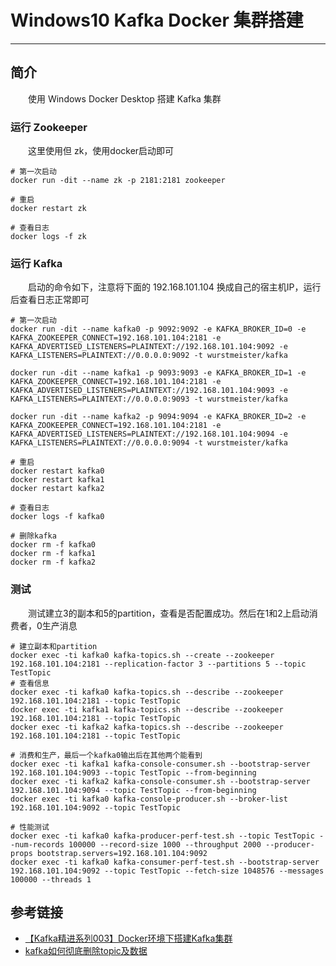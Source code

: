 # Windows10 Kafka Docker 集群搭建
***
## 简介
&ensp;&ensp;&ensp;&ensp;使用 Windows Docker Desktop 搭建 Kafka 集群

### 运行 Zookeeper
&ensp;&ensp;&ensp;&ensp;这里使用但 zk，使用docker启动即可

```shell script
# 第一次启动
docker run -dit --name zk -p 2181:2181 zookeeper

# 重启
docker restart zk

# 查看日志
docker logs -f zk
```

### 运行 Kafka
&ensp;&ensp;&ensp;&ensp;启动的命令如下，注意将下面的 192.168.101.104 换成自己的宿主机IP，运行后查看日志正常即可

```shell script
# 第一次启动
docker run -dit --name kafka0 -p 9092:9092 -e KAFKA_BROKER_ID=0 -e KAFKA_ZOOKEEPER_CONNECT=192.168.101.104:2181 -e KAFKA_ADVERTISED_LISTENERS=PLAINTEXT://192.168.101.104:9092 -e KAFKA_LISTENERS=PLAINTEXT://0.0.0.0:9092 -t wurstmeister/kafka

docker run -dit --name kafka1 -p 9093:9093 -e KAFKA_BROKER_ID=1 -e KAFKA_ZOOKEEPER_CONNECT=192.168.101.104:2181 -e KAFKA_ADVERTISED_LISTENERS=PLAINTEXT://192.168.101.104:9093 -e KAFKA_LISTENERS=PLAINTEXT://0.0.0.0:9093 -t wurstmeister/kafka

docker run -dit --name kafka2 -p 9094:9094 -e KAFKA_BROKER_ID=2 -e KAFKA_ZOOKEEPER_CONNECT=192.168.101.104:2181 -e KAFKA_ADVERTISED_LISTENERS=PLAINTEXT://192.168.101.104:9094 -e KAFKA_LISTENERS=PLAINTEXT://0.0.0.0:9094 -t wurstmeister/kafka

# 重启
docker restart kafka0
docker restart kafka1
docker restart kafka2

# 查看日志
docker logs -f kafka0

# 删除kafka
docker rm -f kafka0
docker rm -f kafka1
docker rm -f kafka2
```

### 测试
&ensp;&ensp;&ensp;&ensp;测试建立3的副本和5的partition，查看是否配置成功。然后在1和2上启动消费者，0生产消息

```shell script
# 建立副本和partition
docker exec -ti kafka0 kafka-topics.sh --create --zookeeper 192.168.101.104:2181 --replication-factor 3 --partitions 5 --topic TestTopic
# 查看信息
docker exec -ti kafka0 kafka-topics.sh --describe --zookeeper 192.168.101.104:2181 --topic TestTopic
docker exec -ti kafka1 kafka-topics.sh --describe --zookeeper 192.168.101.104:2181 --topic TestTopic
docker exec -ti kafka2 kafka-topics.sh --describe --zookeeper 192.168.101.104:2181 --topic TestTopic

# 消费和生产，最后一个kafka0输出后在其他两个能看到
docker exec -ti kafka1 kafka-console-consumer.sh --bootstrap-server 192.168.101.104:9093 --topic TestTopic --from-beginning
docker exec -ti kafka2 kafka-console-consumer.sh --bootstrap-server 192.168.101.104:9094 --topic TestTopic --from-beginning
docker exec -ti kafka0 kafka-console-producer.sh --broker-list 192.168.101.104:9092 --topic TestTopic

# 性能测试
docker exec -ti kafka0 kafka-producer-perf-test.sh --topic TestTopic --num-records 100000 --record-size 1000 --throughput 2000 --producer-props bootstrap.servers=192.168.101.104:9092
docker exec -ti kafka0 kafka-consumer-perf-test.sh --bootstrap-server 192.168.101.104:9092 --topic TestTopic --fetch-size 1048576 --messages 100000 --threads 1
```

## 参考链接
- [【Kafka精进系列003】Docker环境下搭建Kafka集群](https://blog.csdn.net/noaman_wgs/article/details/103757791)
- [kafka如何彻底删除topic及数据](https://blog.csdn.net/belalds/article/details/80575751)